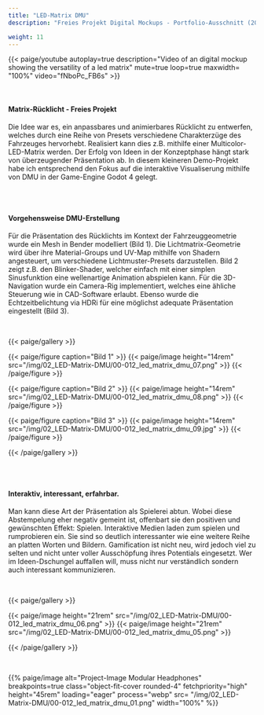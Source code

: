 ```yaml
---
title: "LED-Matrix DMU"
description: "Freies Projekt Digital Mockups - Portfolio-Ausschnitt (2023)"

weight: 11
---
```



<!-- 01 Video Cover -->
{{< paige/youtube autoplay=true description="Video of an digital mockup showing the versatility of a led matrix" mute=true loop=true maxwidth= "100%"  video="fNboPc_FB6s" >}}

<br>


<!-- Abschnitt 1 -->


<h4> Matrix-Rücklicht - Freies Projekt </h4> </p>

Die Idee war es, ein anpassbares und animierbares Rücklicht zu entwerfen, welches durch eine Reihe von Presets verschiedene Charakterzüge des Fahrzeuges hervorhebt. Realisiert kann dies z.B. mithilfe einer Multicolor-LED-Matrix werden.
Der Erfolg von Ideen in der Konzeptphase hängt stark von überzeugender Präsentation ab.  In diesem kleineren Demo-Projekt habe ich entsprechend den Fokus auf die interaktive Visualiserung mithilfe von DMU in der Game-Engine Godot 4 gelegt.

</p> <br><br>


<!-- Abschnitt 2 -->

<h4> Vorgehensweise DMU-Erstellung </h4> </p>

Für die Präsentation des Rücklichts im Kontext der Fahrzeuggeometrie wurde ein Mesh in Bender modelliert (Bild 1).
Die Lichtmatrix-Geometrie wird über ihre Material-Groups und UV-Map mithilfe von Shadern angesteuert, um verschiedene Lichtmuster-Presets darzustellen. Bild 2 zeigt z.B. den Blinker-Shader, welcher einfach mit einer simplen Sinusfunktion eine wellenartige Animation abspielen kann.
Für die 3D-Navigation wurde ein Camera-Rig implementiert, welches eine ähliche Steuerung wie in CAD-Software erlaubt. Ebenso wurde die Echtzeitbelichtung via HDRi für eine möglichst adequate Präsentation eingestellt (Bild 3).

</p> <br>


{{< paige/gallery >}}

{{< paige/figure caption="Bild 1" >}}
{{< paige/image height="14rem" src="/img/02_LED-Matrix-DMU/00-012_led_matrix_dmu_07.png" >}}
{{< /paige/figure >}}

{{< paige/figure caption="Bild 2" >}}
{{< paige/image height="14rem" src="/img/02_LED-Matrix-DMU/00-012_led_matrix_dmu_08.png" >}}
{{< /paige/figure >}}

{{< paige/figure caption="Bild 3" >}}
{{< paige/image height="14rem" src="/img/02_LED-Matrix-DMU/00-012_led_matrix_dmu_09.jpg" >}}
{{< /paige/figure >}}

{{< /paige/gallery >}}

</p> <br><br>

<!-- Abschnitt 3 -->

<h4>Interaktiv, interessant, erfahrbar. </h4> </p>


Man kann diese Art der Präsentation als Spielerei abtun. Wobei diese Abstempelung eher negativ gemeint ist, offenbart sie den positiven und gewünschten Effekt: Spielen.
Interaktive Medien laden zum spielen und rumprobieren ein. Sie sind so deutlich interessanter wie eine weitere Reihe an platten Worten und Bildern.
Gamification ist nicht neu, wird jedoch viel zu selten und nicht unter voller Ausschöpfung ihres Potentials eingesetzt. Wer im Ideen-Dschungel auffallen will, muss nicht nur verständlich sondern auch interessant kommunizieren.

</p> <br>

{{< paige/gallery >}}

{{< paige/image height="21rem" src="/img/02_LED-Matrix-DMU/00-012_led_matrix_dmu_06.png" >}}
{{< paige/image height="21rem" src="/img/02_LED-Matrix-DMU/00-012_led_matrix_dmu_05.png" >}}

{{< /paige/gallery >}}

</p> <br>

<p>{{% paige/image alt="Project-Image Modular Headphones" breakpoints=true class="object-fit-cover rounded-4" fetchpriority="high" height="45rem" loading="eager" process="webp" src= "/img/02_LED-Matrix-DMU/00-012_led_matrix_dmu_01.png" width="100%" %}}</p>
</p>



